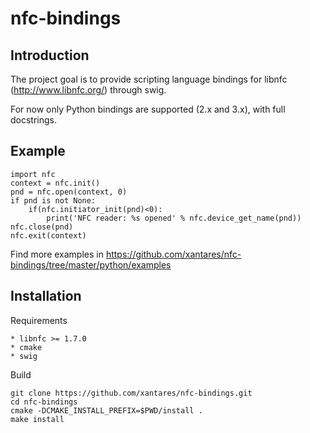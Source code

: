 nfc-bindings
============

Introduction
------------

The project goal is to provide scripting language bindings for libnfc (http://www.libnfc.org/) through swig.

For now only Python bindings are supported (2.x and 3.x), with full docstrings.

Example
-------

    import nfc
    context = nfc.init()
    pnd = nfc.open(context, 0)
    if pnd is not None:
        if(nfc.initiator_init(pnd)<0):
            print('NFC reader: %s opened' % nfc.device_get_name(pnd))
    nfc.close(pnd)
    nfc.exit(context)

Find more examples in https://github.com/xantares/nfc-bindings/tree/master/python/examples
    
Installation
------------

Requirements

    * libnfc >= 1.7.0
    * cmake
    * swig
    
Build
    
    git clone https://github.com/xantares/nfc-bindings.git
    cd nfc-bindings
    cmake -DCMAKE_INSTALL_PREFIX=$PWD/install .
    make install
